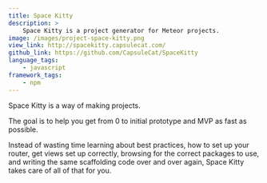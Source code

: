 ```yaml
---
title: Space Kitty
description: >
    Space Kitty is a project generator for Meteor projects.
image: /images/project-space-kitty.png
view_link: http://spacekitty.capsulecat.com/
github_link: https://github.com/CapsuleCat/SpaceKitty
language_tags:
    - javascript
framework_tags:
    - npm
---
```


Space Kitty is a way of making projects.

The goal is to help you get from 0 to initial prototype and MVP as fast as possible.

Instead of wasting time learning about best practices, how to set up your router, get views set up correctly, browsing for the correct packages to use, and writing the same scaffolding code over and over again, Space Kitty takes care of all of that for you.